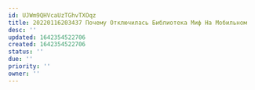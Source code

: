 ```yaml
---
id: UJWm9QHVcaUzTGhvTXOqz
title: 20220116203437 Почему Отключилась Библиотека Миф На Мобильном
desc: ''
updated: 1642354522706
created: 1642354522706
status: ''
due: ''
priority: ''
owner: ''
---
```


